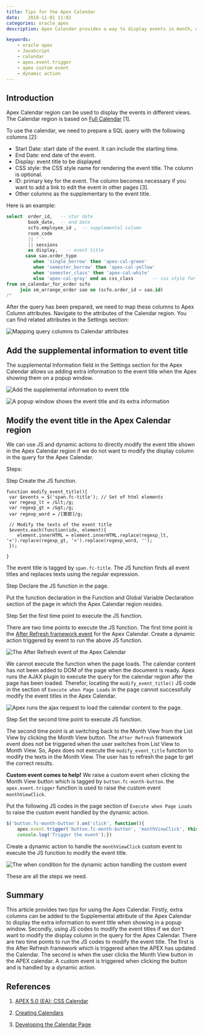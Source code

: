 ```yaml
---
title: Tips for the Apex Calendar
date:   2018-11-01 11:02
categories: oracle_apex
description: Apex Calendar provides a way to display events in month, week, day, or list views. Two tips are provided in this article. The first is to add the extra information to the event title which are displayed in the popup window when the user hovers over the event title. The Second is to modify the event title in the calendar using the JS codes.

keywords:
    - oracle apex
    - JavaScript
    - calendar
    - apex.event.trigger
    - apex custom event
    - dynamic action
---
```

  
 
## Introduction

Apex Calendar region can be used to display the events in different views. The Calendar region is based on [Full Calendar](https://fullcalendar.io/) [1].

To use the calendar, we need to prepare a SQL query with the following columns [2]:
- Start Date: start date of the event. It can include the starting time.
- End Date: end date of the event.
- Display: event title to be displayed
- CSS style: the CSS style name for rendering the event title. The column is optional.
- ID: primary key for the event. The column becomes necessary if you want to add a link to edit the event in other pages [3]. 
- Other columns as the supplementary to the event title. 

Here is an example:
```sql
select  order_id,   -- star date
        book_date,  -- end date
        scfo.employee_id ,  -- supplemental column
        room_code 
        || ' '
        || sessions 
        as display,   -- event title
       case sao.order_type 
          when 'single_borrow' then 'apex-cal-green'
          when 'semester_borrow' then 'apex-cal-yellow'
          when 'semester_class' then 'apex-cal-white'
          else 'apex-cal-gray' end as css_class       -- css style for event title.
from sm_calendar_for_order scfo
     join sm_arrange_order sao on (scfo.order_id = sao.id)
/*
```

After the query has been prepared, we need to map these columns to Apex Column attributes.
Navigate to the attributes of the Calendar region. You can find related attributes in the Settings section:

![Mapping query columns to Calendar attributes]({{"/assets/img/oracle_apex/i05.jpg"}})

## Add the supplemental information to event title

The supplemental Information field in the Settings section for the Apex Calendar allows us adding extra information to the event title when the Apex showing them on a popup window.

![Add the supplemental information to event title]({{"/assets/img/oracle_apex/i06.jpg"}})

![A popup window shows the event title and its extra information]({{"/assets/img/oracle_apex/i07.jpg"}})


## Modify the event title in the Apex Calendar region

We can use JS and dynamic actions to directly modify the event title shown in the Apex Calendar region if we do not want to modify the display column in the query for the Apex Calendar.

Steps:

<span class="step">Step</span> Create the JS function.

```JS
function modify_event_title(){
 var $events = $('span.fc-title'); // Set of html elements
 var regexp_lt = /&lt;/g;
 var regexp_gt = /&gt;/g;
 var regexp_word = /[第節]/g;

 // Modify the texts of the event title
 $events.each(function(idx, element){
    element.innerHTML = element.innerHTML.replace(regexp_lt, '<').replace(regexp_gt, '>').replace(regexp_word, '');
 });

}
```

The event title is tagged by `span.fc-title`. The JS function finds all event titles and replaces texts using the regular expression.

<span class="step">Step</span> Declare the JS function in the page.

Put the function declaration in the Function and Global Variable Declaration section of the page in which the Apex Calendar region resides.

<span class="step">Step</span> Set the first time point to execute the JS function.

There are two time points to execute the JS function.
The first time point is the [After Refresh framework event](https://docs.oracle.com/database/121/HTMDB/advnc_dynamic_actions.htm#HTMDB28003) for the Apex Calendar. Create a dynamic action triggered by event to run the above JS function. 

![The After Refresh event of the Apex Calendar]({{"/assets/img/oracle_apex/i09.jpg"}})


We cannot execute the function when the page loads. 
The calendar content has not been added to DOM of the page when the document is ready. Apex runs the AJAX plugin to execute the query for the calendar region after the page has been loaded. Therefor, locating the `modify_event_title()` JS code in the section of `Execute when Page Loads` in the page cannot successfully modify the event titles in the Apex Calendar.

![Apex runs the ajax request to load the calendar content to the page.]({{"/assets/img/oracle_apex/i08.jpg"}})

<span class="step">Step</span> Set the second time point to execute JS function. 

The second time point is at switching back to the Month View from the List View by clicking the Month View button. The `After Refresh` framework event does not be triggered when the user switches from List View to Month View. So, Apex does not execute the `modify_event_title` function to modify the texts in the Month View. The user has to refresh the page to get the correct results. 

**Custom event comes to help!**
We raise a custom event when clicking the Month View button which is tagged by `button.fc-month-button`. the `apex.event.trigger` function is used to raise the custom event `monthViewClick`. 

Put the following JS codes in the page section of `Execute when Page Loads` to raise the custom event handled by the dynamic action.

```js
$('button.fc-month-button').on('click', function(){
    apex.event.trigger('button.fc-month-button', 'monthViewClick', this); 
    console.log('Trigger the event');})
```

Create a dynamic action to handle the `monthViewClick` custom event to execute the JS function to modify the event title.

![The when condition for the dynamic action handling the custom event]({{"/assets/img/oracle_apex/i10.jpg"}})


These are all the steps we need.

## Summary
This article provides two tips for using the Apex Calendar. Firstly, extra columns can be added to the Supplemental attribute of the Apex Calendar to display the extra information to event title when showing in a popup window. Secondly, using JS codes to modify the event titles if we don't want to modify the display column in the query for the Apex Calendar. There are two time points to run the JS codes to modify the event title. The first is the After Refresh framework which is triggered when the APEX has updated the Calendar. The second is when the user clicks the Month View button in the APEX calendar. A custom event is triggered when clicking the button and is handled by a dynamic action.




## References

1. [APEX 5.0 (EA): CSS Calendar](http://dgielis.blogspot.com/2014/02/apex-50-ea-css-calendar.html)

2. [Creating Calendars](https://docs.oracle.com/database/apex-5.1/HTMDB/creating-calendars.htm#HTMDB-GUID-0CC824B7-7737-4033-B5B4-A16898975EC9)

3. [Developing the Calendar Page](https://docs.oracle.com/database/apex-5.1/AETUT/calendar-page.htm#AETUT-GUID-5A2088B9-E0E5-404F-829E-6B34103BAFFC)